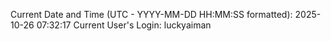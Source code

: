 Current Date and Time (UTC - YYYY-MM-DD HH:MM:SS formatted): 2025-10-26 07:32:17
Current User's Login: luckyaiman
